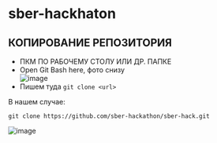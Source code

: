 # sber-hackhaton

## КОПИРОВАНИЕ РЕПОЗИТОРИЯ
* ПКМ ПО РАБОЧЕМУ СТОЛУ ИЛИ ДР. ПАПКЕ
* Open Git Bash here, фото снизу<br>
![image](https://github.com/user-attachments/assets/c8d48200-2154-44bc-9166-0e38308496d3)
* Пишем туда `git clone <url>`

В нашем случае:
```git
git clone https://github.com/sber-hackathon/sber-hack.git
```
![image](https://github.com/user-attachments/assets/2ce5b037-78ce-4de6-8b3f-c04b984ec063)
